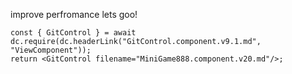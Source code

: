 

improve perfromance
	lets goo!


```datacorejsx
const { GitControl } = await dc.require(dc.headerLink("GitControl.component.v9.1.md", "ViewComponent"));
return <GitControl filename="MiniGame888.component.v20.md"/>;

```
